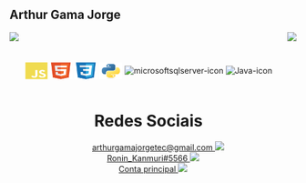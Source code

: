 ## Arthur Gama Jorge

<div>
  <img  height="180em" src="https://github-readme-stats.vercel.app/api?username=ArthurCotuca&show_icons=true&theme=great-gatsby&include_all_commits=true&count_private=true"/>
  <img align="right" height="180em" src="https://github-readme-stats.vercel.app/api/top-langs/?username=ArthurCotuca&layout=compact&langs_count=16&theme=great-gatsby"/>
</div>
<br>

<div  align="center"> 
  <div style="display: inline_block"><br>
    <img align="center" height="30" width="40" alt="js-icon"  src="https://raw.githubusercontent.com/devicons/devicon/master/icons/javascript/javascript-plain.svg">
    <img align="center" height="30" width="40" alt="html-icon" src="https://raw.githubusercontent.com/devicons/devicon/master/icons/html5/html5-original.svg">
    <img align="center" height="30" width="40" alt="css-icon" src="https://raw.githubusercontent.com/devicons/devicon/master/icons/css3/css3-original.svg">
    <img align="center" height="30" width="40" alt="python-icon" src="https://raw.githubusercontent.com/devicons/devicon/master/icons/python/python-original.svg">
    <img align="center" height="40" width="40" alt="microsoftsqlserver-icon" src="https://img.icons8.com/color/512/microsoft-sql-server.png">
    <img align="center" height="40" width="40" alt="Java-icon" src="https://github.com/ArthutJorge/ArthutJorge/assets/141682121/e741d6f1-97d9-43ee-b0a9-4a731167f579">
   </div>
  
  <br>

  <h1 align="center">Redes Sociais</h1>
    &emsp; <a href = "mailto: arthurgamajorgetec@gmail.com" target="_blank"> arthurgamajorgetec@gmail.com 
      <img width="30" src="https://github.com/ArthurGamaJorge/ArthurGamaJorge/assets/129080603/cfb84f61-fe26-4c51-827e-2088fd3e7863">
    </a>
  <br>
     <a href = "https://discordapp.com/users/659238913227096085" target="_blank"> Ronin_Kanmuri#5566      
      <img width="30" src="https://cdn-icons-png.flaticon.com/512/3670/3670157.png">
    </a>
  <br>
    <a href="https://github.com/ArthurGamaJorge" target="_blank"> Conta principal
      <img width="30" src="https://github.com/ArthurGamaJorge/ArthurGamaJorge/assets/129080603/f0beda54-acf8-4b21-be66-860611261826">
    </a>

</div>
